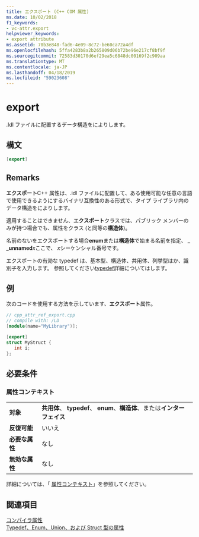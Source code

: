 ```yaml
---
title: エクスポート (C++ COM 属性)
ms.date: 10/02/2018
f1_keywords:
- vc-attr.export
helpviewer_keywords:
- export attribute
ms.assetid: 70b3e848-fad6-4e09-8c72-be60ca72a4df
ms.openlocfilehash: 5ffa4283b8a2b265809d06b72be96e217cf8bf9f
ms.sourcegitcommit: 72583d30170d6ef29ea5c6848dc00169f2c909aa
ms.translationtype: MT
ms.contentlocale: ja-JP
ms.lasthandoff: 04/18/2019
ms.locfileid: "59023608"
---
```

# <a name="export"></a>export

.Idl ファイルに配置するデータ構造をによりします。

## <a name="syntax"></a>構文

```cpp
[export]
```

## <a name="remarks"></a>Remarks

**エクスポート**C++ 属性は、.idl ファイルに配置して、ある使用可能な任意の言語で使用できるようにするバイナリ互換性のある形式で、タイプ ライブラリ内のデータ構造をによりします。

適用することはできません、**エクスポート**クラスでは、パブリック メンバーのみが持つ場合でも、属性をクラス (と同等の**構造体**)。

名前のないをエクスポートする場合**enum**または**構造体**で始まる名前を指定、 **_ _unnamed**<em>x</em>ここで、 *x*シーケンシャル番号です。

エクスポートの有効な typedef は、基本型、構造体、共用体、列挙型はか、識別子を入力します。  参照してください[typedef](/windows/desktop/Midl/typedef)詳細についてはします。

## <a name="example"></a>例

次のコードを使用する方法を示しています、**エクスポート**属性。

```cpp
// cpp_attr_ref_export.cpp
// compile with: /LD
[module(name="MyLibrary")];

[export]
struct MyStruct {
   int i;
};
```

## <a name="requirements"></a>必要条件

### <a name="attribute-context"></a>属性コンテキスト

|||
|-|-|
|**対象**|**共用体**、 **typedef**、 **enum**、**構造体**、または**インターフェイス**|
|**反復可能**|いいえ|
|**必要な属性**|なし|
|**無効な属性**|なし|

詳細については、「 [属性コンテキスト](cpp-attributes-com-net.md#contexts)」を参照してください。

## <a name="see-also"></a>関連項目

[コンパイラ属性](compiler-attributes.md)<br/>
[Typedef、Enum、Union、および Struct 型の属性](typedef-enum-union-and-struct-attributes.md)